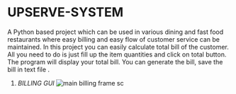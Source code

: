# UPSERVE-SYSTEM
A Python based project which can be used in various dining and fast food restaurants where easy billing and easy flow of customer service can be maintained.
In this project you can easily calculate total bill of the customer.
All you need to do is just fill up the item quantities and click on total button. The program will display your total bill.
You can generate the bill, save the bill in text file .
1) *BILLING GUI* 
![main billing frame sc](https://user-images.githubusercontent.com/126795929/229299568-bd851f01-bf43-4fb5-ad9a-70101b965e39.png)

